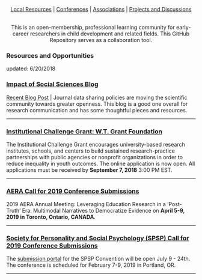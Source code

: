 <p align="center">
 <a href="https://github.com/scools/Research-Network/wiki/Local-Resources">Local Resources</a>  |
 <a href="https://github.com/scools/Research-Network/wiki/Conferences">Conferences</a>  |
 <a href="https://github.com/scools/Research-Network/wiki/Associations">Associations</a>  |
 <a href="https://github.com/scools/Research-Network/projects/2">Projects and Discussions</a>
<br><br>
</p>



<p align="center">
This is an open-membership, professional learning community for early-career researchers in child development and related fields. This GitHub Repository serves as a collaboration tool.
</p>





### Resources and Opportunities
updated: 6/20/2018

### [Impact of Social Sciences Blog](http://blogs.lse.ac.uk/impactofsocialsciences/)
[Recent Blog Post](http://blogs.lse.ac.uk/impactofsocialsciences/2018/06/14/journal-data-sharing-policies-are-moving-the-scientific-community-towards-greater-openness-but-clearly-more-work-remains/) | Journal data sharing policies are moving the scientific community towards greater openness. This blog is a good one overall for research communication and has some thoughtful pieces and resources.

***

### [Institutional Challenge Grant: W.T. Grant Foundation](http://wtgrantfoundation.org/grants/institutional-challenge-grant?utm_source=WilliamTGrant+Website+Signup&utm_campaign=889a2128a2-ICG+webinar+and+measures&utm_medium=email&utm_term=0_a590baf297-889a2128a2-340576261)
The Institutional Challenge Grant encourages university-based research institutes, schools, and centers to build sustained research-practice partnerships with public agencies or nonprofit organizations in order to reduce inequality in youth outcomes. The online application is now open. All applications must be received by **September 7, 2018** 3:00 PM EST.

***

### [AERA Call for 2019 Conference Submissions](http://www.aera.net/Portals/38/AERA_AM2019_CallforSubmissions_FINAL_1.pdf)
2019 AERA Annual Meeting: Leveraging Education Research in a ‘Post-Truth’ Era: Multimodal Narratives to Democratize Evidence on **April 5-9, 2019 in Toronto, Ontario, CANADA**.

***

### [Society for Personality and Social Psychology (SPSP) Call for 2019 Conference Submissions](https://na01.safelinks.protection.outlook.com/?url=http%3A%2F%2Fmeeting.spsp.org%2Fgeneral-info%2Fimportant-dates&data=02%7C01%7Ckristin.moore%40kingcounty.gov%7C6bfb9131549b4775170108d5d6d12c9c%7Cbae5059a76f049d7999672dfe95d69c7%7C0%7C0%7C636651116258330308&sdata=0IyDdGEm%2FwqSzdxYO33RkuzrOOhlTO%2BQ1IoZb8jWrLQ%3D&reserved=0)
The [submission portal](http://meeting.spsp.org/programming/prepare-your-submissions) for the SPSP Convention will be open July 9 - 24th. The conference is scheduled for February 7-9, 2019 in Portland, OR.

***
